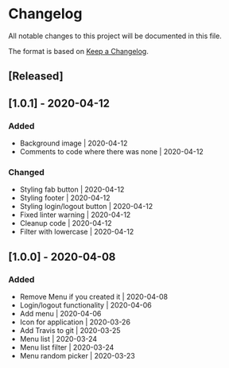 # Changelog
All notable changes to this project will be documented in this file.

The format is based on [Keep a Changelog](https://keepachangelog.com/en/1.0.0/).
## [Released]

## [1.0.1] - 2020-04-12
### Added
 - Background image | 2020-04-12
 - Comments to code where there was none | 2020-04-12

### Changed
 - Styling fab button | 2020-04-12
 - Styling footer | 2020-04-12
 - Styling login/logout button | 2020-04-12
 - Fixed linter warning | 2020-04-12
 - Cleanup code | 2020-04-12
 - Filter with lowercase | 2020-04-12


## [1.0.0] - 2020-04-08
### Added
 - Remove Menu if you created it | 2020-04-08
 - Login/logout functionality | 2020-04-06
 - Add menu | 2020-04-06
 - Icon for application | 2020-03-26
 - Add Travis to git | 2020-03-25
 - Menu list | 2020-03-24
 - Menu list filter | 2020-03-24
 - Menu random picker | 2020-03-23
